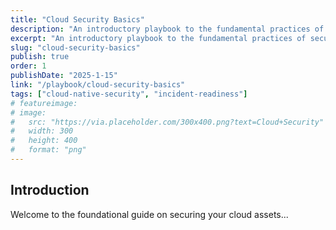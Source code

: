 ```yaml
---
title: "Cloud Security Basics"
description: "An introductory playbook to the fundamental practices of securing cloud environments."
excerpt: "An introductory playbook to the fundamental practices of securing cloud environments."
slug: "cloud-security-basics"
publish: true
order: 1
publishDate: "2025-1-15"
link: "/playbook/cloud-security-basics"
tags: ["cloud-native-security", "incident-readiness"]
# featureimage: 
# image:
#   src: "https://via.placeholder.com/300x400.png?text=Cloud+Security"
#   width: 300
#   height: 400
#   format: "png"
---
```


## Introduction

Welcome to the foundational guide on securing your cloud assets...


